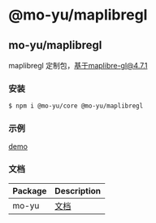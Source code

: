 # @mo-yu/maplibregl

## mo-yu/maplibregl

maplibregl 定制包，基于maplibre-gl@4.7.1

### 安装

```bash
$ npm i @mo-yu/core @mo-yu/maplibregl
```

### 示例

[demo](http://117.72.94.210:8000)

### 文档

| Package | Description                                       |
| ------- | ------------------------------------------------- |
| mo-yu   | [文档](https://github.com/YamadaAoi/mo-yu#readme) |
